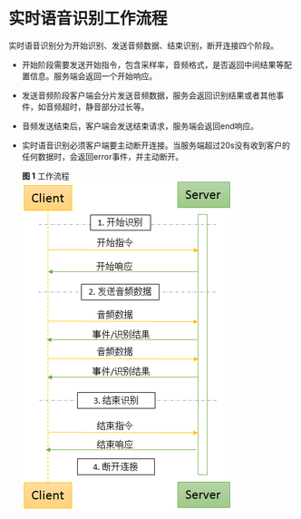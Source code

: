 # 实时语音识别工作流程<a name="sis_03_0085"></a>

实时语音识别分为开始识别、发送音频数据、结束识别，断开连接四个阶段。

-   开始阶段需要发送开始指令，包含采样率，音频格式，是否返回中间结果等配置信息。服务端会返回一个开始响应。
-   发送音频阶段客户端会分片发送音频数据，服务会返回识别结果或者其他事件，如音频超时，静音部分过长等。
-   音频发送结束后，客户端会发送结束请求，服务端会返回end响应。
-   实时语音识别必须客户端要主动断开连接。当服务端超过20s没有收到客户的任何数据时，会返回error事件，并主动断开。

    **图 1**  工作流程<a name="fig17267122195811"></a>  
    ![](figures/工作流程.png "工作流程")


